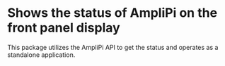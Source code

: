 # Shows the status of AmpliPi on the front panel display
This package utilizes the AmpliPi API to get the status
and operates as a standalone application.